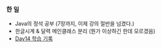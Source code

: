 ### 한 일

- Java의 정석 공부 (7장까지, 이제 강의 절반을 넘겼다.)
- 한글시계 & 달력 메인클래스 분리 (뭔가 이상하긴 한데 모르겠음)
- [Day14 학습 기록](https://github.com/jeremy0405/Codesquad_Cocoa/wiki/Day14)

